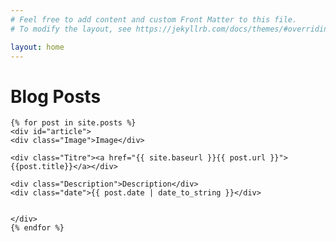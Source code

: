 ```yaml
---
# Feel free to add content and custom Front Matter to this file.
# To modify the layout, see https://jekyllrb.com/docs/themes/#overriding-theme-defaults

layout: home
---
```


<div id="home">
  <h1>Blog Posts</h1>
 
    {% for post in site.posts %}
    <div id="article"> 
    <div class="Image">Image</div>

    <div class="Titre"><a href="{{ site.baseurl }}{{ post.url }}">{{post.title}}</a></div>

    <div class="Description">Description</div>
    <div class="date">{{ post.date | date_to_string }}</div>
    
    
    </div>
    {% endfor %}
 
</div>
